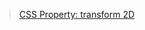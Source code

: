 > [CSS Property: transform 2D](https://docs.f2e.idv.tw/css/properties-transform-2d.html#css-transform-2d-%E8%AE%8A%E5%BD%A2e)